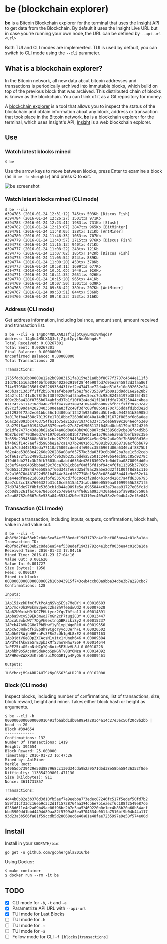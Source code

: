 # be (blockchain explorer)

**be** is a Bitcoin Blockchain explorer for the terminal that uses the [Insight API](https://insight.is/) to get data from the Blockchain. By default it uses the Insight Live URL but in case you're running your own node, the URL can be defined by `--api-url <url>`

Both TUI and CLI modes are implemented. TUI is used by default, you can switch to CLI mode using the `--cli` parameter.

## What is a blockchain explorer?

In the Bitcoin network, all new data about bitcoin addresses and transactions
is periodically archived into immutable blocks, which build on top of the
previous block that was archived. This distributed chain of blocks is known as
the blockchain. You can think of it as a Git repository for money.

A [blockchain explorer](https://en.bitcoin.it/wiki/Block_chain_browser) is a
tool that allows you to inspect the status of the blockchain and obtain
information about any block, address or transaction that took place in the
Bitcoin network. **be** is a blockchain explorer for the terminal, which uses
Insight's API; [Insight](https://insight.bitpay.com/) is a web blockchain
explorer.

## Use

### Watch latest blocks mined

```
$ be
```

Use the arrow keys to move between blocks, press Enter to examine a block (as
in `be -b <height>`) and press Q to exit.

![be screenshot](https://raw.github.com/gophergala2016/be/master/img/be_screenshot.jpg)

### Watch latest blocks mined (CLI mode)

```
$ be --cli
#394785 (2016-01-24 12:31:12) 745txs 503Kb [Discus Fish]
#394784 (2016-01-24 12:26:27) 1501txs 971Kb
#394783 (2016-01-24 12:23:41) 1983txs 731Kb [Slush]
#394782 (2016-01-24 12:13:07) 2847txs 965Kb [BitMinter]
#394781 (2016-01-24 11:48:05) 128txs 121Kb [AntMiner]
#394780 (2016-01-24 11:46:35) 1053txs 707Kb
#394779 (2016-01-24 11:43:57) 2715txs 976Kb [Discus Fish]
#394778 (2016-01-24 11:15:13) 940txs 471Kb
#394777 (2016-01-24 11:08:22) 248txs 121Kb
#394776 (2016-01-24 11:07:02) 185txs 142Kb [Discus Fish]
#394775 (2016-01-24 11:05:54) 824txs 889Kb
#394774 (2016-01-24 11:00:20) 450txs 378Kb
#394773 (2016-01-24 10:58:11) 1699txs 677Kb
#394772 (2016-01-24 10:51:05) 1446txs 926Kb
#394771 (2016-01-24 10:41:35) 2651txs 926Kb
#394770 (2016-01-24 10:15:20) 965txs 441Kb
#394769 (2016-01-24 10:07:50) 1301txs 639Kb
#394768 (2016-01-24 09:56:42) 389txs 207Kb [AntMiner]
#394767 (2016-01-24 09:53:51) 844txs 536Kb
#394766 (2016-01-24 09:48:33) 353txs 216Kb
```

### Address (CLI mode)

Get address information, including balance, amount sent, amount received and transaction list.

```
$ be --cli -a 14gDc4MDLXAQJsfjZjptCpyLNnxVNhqdsP
Address: 14gDc4MDLXAQJsfjZjptCpyLNnxVNhqdsP
Total Received: 0.00267301
Total Sent: 0.00267301
Final Balance: 0.00000000
Unconfirmed Balance: 0.00000000
Total Transactions: 28

Transactions:
-------------
1755fddb10b00008e12e2b09883151fa8159e31a8b3f8077f3787c4644e111f3
31d78c1516a20440bfb00364022e2919f28f44e90fbd7d95ea8458f3d3faa86f
714c57958d2356fd26226933d431fef2e47847ae72da4ed51d3c10e892652e24
4d3b3ac13d3ff1ff2b56781af4be00f2be3f9d735389f2b0913d9dd16e2e28b7
14a2fc11f41c8c78f8df38f922d9adf3aa9ec5ecc7dc98d82455197b38f5f452
609c2b6a428f0755b074abfbd37b1f10f02e4ad41f1801fdfa796325044c4bea
9a12437617a218dd4407fbff4e7982a0924108e4db60882bfbc1faff29263ce2
d97c2f399da42023403500eaa83f2c48f3d7c08f88b50170c755ddafd1bd3e2d
a3f2939f72a2ec61bbc56c1d400baf1242fb925d50cd5bfe4bc944261b86905d
3a017dfba4538c70139fe17018bbc7260d030040a14db2f1672f885bf6d6a0ee
56ac2d8093bc4763754f611b75e2152871937ca337c75deb6999c2046ed453e0
f8a279f8ad5019432a68379ece9e27c87e92908112f048bd0cb6179bf522d2f0
1d1dfe7477c43de8b62a5e74a08d0e648b8968b807cd435856d9cbe86fc4d5b6
9b87bd98f79d0e6d7e7197b01e8b581bf719e5fae15796ae6a9abfbefb80c35e
3c659e29943688e801d1cbe267991941348b994e5ed29d2a6a90f7b38908d36e
bf4b65f14c7aef7d598bbe2a7ca1437b24891d6179081b931868718acf6bb679
b8cb7c5d445193eda77110a75002cdeef4f690cc353696fd06a6346cdf8875bf
f62e4ce53868e42260e920286a08afd5757bc3da03f9c0b9062ba3ee1c5d2ceb
5dfe6172f552499d132e5fc9b38b2353bdeba52501c2448ba4ecb95c85d9279c
479d6fdb271c3b20fb7603baa0abfd6354e626f83097e1e0dd7ba0870095dd0b
2c3ef94ec0435bbbad39c76ca70b1cb6ef08df5fd1bf94c4f6fe11395b37766b
f0d653cf2984d7e5508a7f66d342fe67d25df9ac28a5e2d32ff180ff8d81c116
2d2a16070d461822d581b4544c34cdf077758e15e88c0854483b441e9e052e14
d3e44edf89e21d0591fbfe53570cd7f6c9c43f28dc4b1c4d426c7a4fd6306795
8ae7cb3cc18a760532fb31c10ce5515a173cabc666e0559aa0f099955b2871f5
27d9745de97f8bfe5368cb1d844e989fe5a10965844c03a73aaa91727e05fc1d
ccb0d95261fac76e78e5cc4257e9a4724f8d65a0933430a66e26fa998ad7590a
e2ea68782c0667d5e538a84e5534d2b0ef53310ec409a58e2e9bdb4c2ef5e848
```

### Transaction (CLI mode)

Inspect a transaction, including inputs, outputs, confirmations, block hash, value in and value out.

```
$ be --cli -t 4b8f9d2f4a53eb2c8de6ea54ef538edef19031792c4e1bcf003bea4c01d3a1da
Transaction ID: 4b8f9d2f4a53eb2c8de6ea54ef538edef19031792c4e1bcf003bea4c01d3a1da
Received Time: 2016-01-23 17:04:16
Mined Time: 2016-01-23 17:04:16
Value Out: 0.001620
Value In: 0.001727
Size (bytes): 1958
Fees: 0.000107
Mined in block: 00000000000000000602b10b043915f743ceb4ccb60a9bba34dbe3b7a228cbc7
Confirmations: 128

Inputs:
-------
1Ap15ixzkDfmCfVtPcAqNSVgSESs7MeDYj 0.00016683
1Ap7moFDh2WSkm83pe6c2hs8hVfe6dwUd2 0.00007628
1Ap82bWoiwH9fKC7PHUtycz2YqsThYta1J 0.00014891
1Apba5wcyS39EK3mwoJFmGn2cP7tugiCQY 0.00013447
1ApcaU3wbcW7f7DgVh6estnqGBRzikiSy2 0.00015237
1APcb47bVN2GHo7PbBHwY1yR1mpLWqoRkH 0.00019356
1ApcGc5WdwcfFiEpQhY9Cgcryyo33erhFL 0.00020502
1ApDhG7RWjhHHFraFs3FRm2cUh1gHL8xE2 0.00007163
1ApDjdtV6e8Dp2XCAcsM1v1tx1rUneh64K 0.00009384
1APdYefAkw2eSrE3pbJkMfS3noYHhw7S6F 0.00014644
1aPE25iaGSznNtHCpYQn8oie5E3UvVL8U 0.00010228
1Aphbh9o5AcsUnSdeKopSpNGhTv8QY6Mza 0.00014092
1APHRdwZWXXUmKrb8rzuiMQGGR1yo4FyQh 0.00009461

Outputs:
--------
1H6YbozjMSaARR2AHTSkNyC6S63S4LD2JB 0.00162000
```

### Block (CLI mode)

Inspect blocks, including number of confirmations, list of transactions, size, block reward, height and miner. Takes either block hash or height as arguments.

```
$ be --cli -b 0000000000000000016491fbaabd1db0a89a4a281c4a14c27e3ec56f20c8b2bb | head -n 20
Block #394654
-------------
Confirmations: 132
Number Of Transactions: 1419
Height: 394654
Block Reward: 25.000000
Timestamp: 2016-01-23 16:47:26
Mined by: AntMiner
Merkle Root: 54065db739429e50d887968cc130d34cda9b2a9571d5d38e58ba58436352f8de
Difficulty: 113354299801.471130
Size (Kilobytes): 911
Nonce: 3611731857

Transactions:
-------------
4d44b0b82e3b376d3d10fb5aef7e9eebba773edec87246fc517f5edef50fd7b2
559f31cf33dc16eb9c3c2d1f15728764aa394cb6e7b1eaecf6c188f2549e87c6
6238d611e4d2a69b49ae06f96bc2b7e5aa52469220b0e1ec4b86b20a60b34acf
bbd5909dd1bbd4494d89aa82f5799a85ea5704634c001fa7516bf9b04b44a117
93d23a3b566fa81f59ccdb5d28068ec6a40a81a48fae7235997e9e58f574e00d
```

## Install

Install in your `$GOPATH/bin`:

```
go get -u github.com/gophergala2016/be
```

Using Docker:

```
$ make container
$ docker run --rm -it be
```

## TODO

- [x] CLI mode for `-b`, `-t` and `-a`
- [x] Parametrize API URL with `--api-url`
- [x] TUI mode for Last Blocks
- [ ] TUI mode for `-b`
- [ ] TUI mode for `-t`
- [ ] TUI mode for `-a`
- [ ] Follow mode for CLI `-f [blocks|transactions]`
